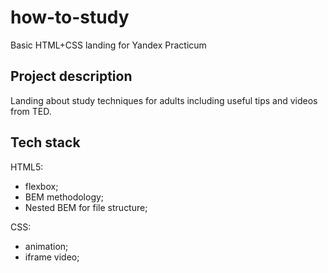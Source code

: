 # how-to-study
Basic HTML+CSS landing for Yandex Practicum

## Project description

Landing about study techniques for adults including useful tips and videos from TED.

## Tech stack

HTML5:
- flexbox;
- BEM methodology;
- Nested BEM for file structure;

CSS: 
- animation;
- iframe video;
